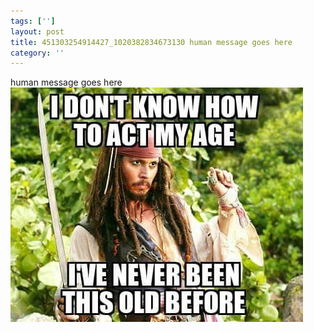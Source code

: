 ```yaml
---
tags: ['']
layout: post
title: 451303254914427_1020382834673130 human message goes here
category: ''
---
```

human message goes here
![451303254914427_1020382834673130](/uploads/2015-9-14-451303254914427_1020382834673130-human-message-goes-here.jpg)
